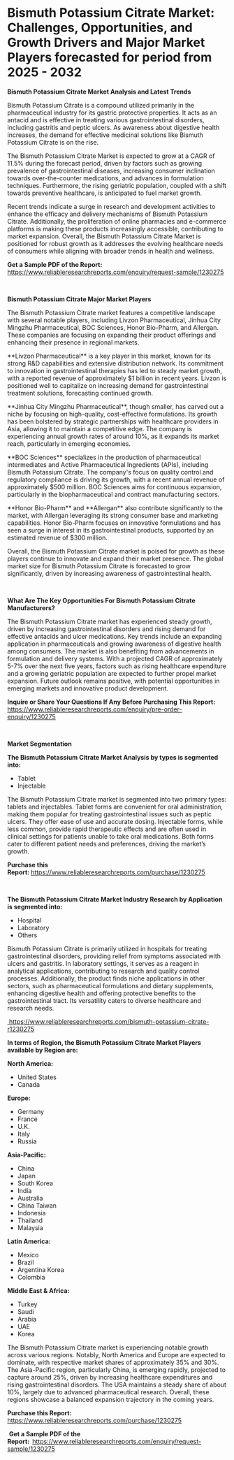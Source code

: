 <p><h1>Bismuth Potassium Citrate Market: Challenges, Opportunities, and Growth Drivers and Major Market Players forecasted for period from 2025 - 2032</h1></p><p><strong>Bismuth Potassium Citrate Market Analysis and Latest Trends</strong></p>
<p><p>Bismuth Potassium Citrate is a compound utilized primarily in the pharmaceutical industry for its gastric protective properties. It acts as an antacid and is effective in treating various gastrointestinal disorders, including gastritis and peptic ulcers. As awareness about digestive health increases, the demand for effective medicinal solutions like Bismuth Potassium Citrate is on the rise.</p><p>The Bismuth Potassium Citrate Market is expected to grow at a CAGR of 11.5% during the forecast period, driven by factors such as growing prevalence of gastrointestinal diseases, increasing consumer inclination towards over-the-counter medications, and advances in formulation techniques. Furthermore, the rising geriatric population, coupled with a shift towards preventive healthcare, is anticipated to fuel market growth.</p><p>Recent trends indicate a surge in research and development activities to enhance the efficacy and delivery mechanisms of Bismuth Potassium Citrate. Additionally, the proliferation of online pharmacies and e-commerce platforms is making these products increasingly accessible, contributing to market expansion. Overall, the Bismuth Potassium Citrate Market is positioned for robust growth as it addresses the evolving healthcare needs of consumers while aligning with broader trends in health and wellness.</p></p>
<p><strong>Get a Sample PDF of the Report:&nbsp;</strong> <a href="https://www.reliableresearchreports.com/enquiry/request-sample/1230275?utm_campaign=3345&utm_medium=2&utm_source=Github&utm_content=ia&utm_term=19042025&utm_id=bismuth-potassium-citrate">https://www.reliableresearchreports.com/enquiry/request-sample/1230275</a></p>
<p>&nbsp;</p>
<p><strong>Bismuth Potassium Citrate Major Market Players</strong></p>
<p><p>The Bismuth Potassium Citrate market features a competitive landscape with several notable players, including Livzon Pharmaceutical, Jinhua City Mingzhu Pharmaceutical, BOC Sciences, Honor Bio-Pharm, and Allergan. These companies are focusing on expanding their product offerings and enhancing their presence in regional markets.</p><p>**Livzon Pharmaceutical** is a key player in this market, known for its strong R&D capabilities and extensive distribution network. Its commitment to innovation in gastrointestinal therapies has led to steady market growth, with a reported revenue of approximately $1 billion in recent years. Livzon is positioned well to capitalize on increasing demand for gastrointestinal treatment solutions, forecasting continued growth.</p><p>**Jinhua City Mingzhu Pharmaceutical**, though smaller, has carved out a niche by focusing on high-quality, cost-effective formulations. Its growth has been bolstered by strategic partnerships with healthcare providers in Asia, allowing it to maintain a competitive edge. The company is experiencing annual growth rates of around 10%, as it expands its market reach, particularly in emerging economies.</p><p>**BOC Sciences** specializes in the production of pharmaceutical intermediates and Active Pharmaceutical Ingredients (APIs), including Bismuth Potassium Citrate. The company's focus on quality control and regulatory compliance is driving its growth, with a recent annual revenue of approximately $500 million. BOC Sciences aims for continuous expansion, particularly in the biopharmaceutical and contract manufacturing sectors.</p><p>**Honor Bio-Pharm** and **Allergan** also contribute significantly to the market, with Allergan leveraging its strong consumer base and marketing capabilities. Honor Bio-Pharm focuses on innovative formulations and has seen a surge in interest in its gastrointestinal products, supported by an estimated revenue of $300 million.</p><p>Overall, the Bismuth Potassium Citrate market is poised for growth as these players continue to innovate and expand their market presence. The global market size for Bismuth Potassium Citrate is forecasted to grow significantly, driven by increasing awareness of gastrointestinal health.</p></p>
<p>&nbsp;</p>
<p><strong>What Are The Key Opportunities For Bismuth Potassium Citrate Manufacturers?</strong></p>
<p><p>The Bismuth Potassium Citrate market has experienced steady growth, driven by increasing gastrointestinal disorders and rising demand for effective antacids and ulcer medications. Key trends include an expanding application in pharmaceuticals and growing awareness of digestive health among consumers. The market is also benefiting from advancements in formulation and delivery systems. With a projected CAGR of approximately 5-7% over the next five years, factors such as rising healthcare expenditure and a growing geriatric population are expected to further propel market expansion. Future outlook remains positive, with potential opportunities in emerging markets and innovative product development.</p></p>
<p><strong>Inquire or Share Your Questions If Any Before Purchasing This Report:</strong> <a href="https://www.reliableresearchreports.com/enquiry/pre-order-enquiry/1230275?utm_campaign=3345&utm_medium=2&utm_source=Github&utm_content=ia&utm_term=19042025&utm_id=bismuth-potassium-citrate">https://www.reliableresearchreports.com/enquiry/pre-order-enquiry/1230275</a></p>
<p>&nbsp;</p>
<p><strong>Market Segmentation</strong></p>
<p><strong>The Bismuth Potassium Citrate Market Analysis by types is segmented into:</strong></p>
<p><ul><li>Tablet</li><li>Injectable</li></ul></p>
<p><p>The Bismuth Potassium Citrate market is segmented into two primary types: tablets and injectables. Tablet forms are convenient for oral administration, making them popular for treating gastrointestinal issues such as peptic ulcers. They offer ease of use and accurate dosing. Injectable forms, while less common, provide rapid therapeutic effects and are often used in clinical settings for patients unable to take oral medications. Both forms cater to different patient needs and preferences, driving the market’s growth.</p></p>
<p><strong>Purchase this Report:&nbsp;</strong><a href="https://www.reliableresearchreports.com/purchase/1230275?utm_campaign=3345&utm_medium=2&utm_source=Github&utm_content=ia&utm_term=19042025&utm_id=bismuth-potassium-citrate">https://www.reliableresearchreports.com/purchase/1230275</a></p>
<p>&nbsp;</p>
<p><strong>The Bismuth Potassium Citrate Market Industry Research by Application is segmented into:</strong></p>
<p><ul><li>Hospital</li><li>Laboratory</li><li>Others</li></ul></p>
<p><p>Bismuth Potassium Citrate is primarily utilized in hospitals for treating gastrointestinal disorders, providing relief from symptoms associated with ulcers and gastritis. In laboratory settings, it serves as a reagent in analytical applications, contributing to research and quality control processes. Additionally, the product finds niche applications in other sectors, such as pharmaceutical formulations and dietary supplements, enhancing digestive health and offering protective benefits to the gastrointestinal tract. Its versatility caters to diverse healthcare and research needs.</p></p>
<p><a href="https://www.reliableresearchreports.com/bismuth-potassium-citrate-r1230275?utm_campaign=3345&utm_medium=2&utm_source=Github&utm_content=ia&utm_term=19042025&utm_id=bismuth-potassium-citrate">&nbsp;https://www.reliableresearchreports.com/bismuth-potassium-citrate-r1230275</a></p>
<p><strong>In terms of Region, the Bismuth Potassium Citrate Market Players available by Region are:</strong></p>
<p>
    <p> <strong> North America: </strong>
        <ul>
            <li>United States</li>
            <li>Canada</li>
        </ul>
        </p> 
    <p> <strong> Europe: </strong>
        <ul>
            <li>Germany</li>
            <li>France</li>
            <li>U.K.</li>
            <li>Italy</li>
            <li>Russia</li>
        </ul>
        </p> 
    <p> <strong> Asia-Pacific: </strong>
        <ul>
            <li>China</li>
            <li>Japan</li>
            <li>South Korea</li>
            <li>India</li>
            <li>Australia</li>
            <li>China Taiwan</li>
            <li>Indonesia</li>
            <li>Thailand</li>
            <li>Malaysia</li>
        </ul>
        </p> 
    <p> <strong> Latin America: </strong>
        <ul>
            <li>Mexico</li>
            <li>Brazil</li>
            <li>Argentina Korea</li>
            <li>Colombia</li>
        </ul>
        </p> 
    <p> <strong> Middle East & Africa: </strong>
        <ul>
            <li>Turkey</li>
            <li>Saudi</li>
            <li>Arabia</li>
            <li>UAE</li>
            <li>Korea</li>
        </ul>
    </p>
    </p>
<p><p>The Bismuth Potassium Citrate market is experiencing notable growth across various regions. Notably, North America and Europe are expected to dominate, with respective market shares of approximately 35% and 30%. The Asia-Pacific region, particularly China, is emerging rapidly, projected to capture around 25%, driven by increasing healthcare expenditures and rising gastrointestinal disorders. The USA maintains a steady share of about 10%, largely due to advanced pharmaceutical research. Overall, these regions showcase a balanced expansion trajectory in the coming years.</p></p>
<p><strong>Purchase this Report: </strong><a href="https://www.reliableresearchreports.com/purchase/1230275?utm_campaign=3345&utm_medium=2&utm_source=Github&utm_content=ia&utm_term=19042025&utm_id=bismuth-potassium-citrate">https://www.reliableresearchreports.com/purchase/1230275</a></p>
<p>&nbsp;<strong>Get a Sample PDF of the Report:&nbsp;&nbsp;</strong><a href="https://www.reliableresearchreports.com/enquiry/request-sample/1230275?utm_campaign=3345&utm_medium=2&utm_source=Github&utm_content=ia&utm_term=19042025&utm_id=bismuth-potassium-citrate">https://www.reliableresearchreports.com/enquiry/request-sample/1230275</a></p>
<p><strong></strong></p>
<p><p></p><p></p><p></p></p>